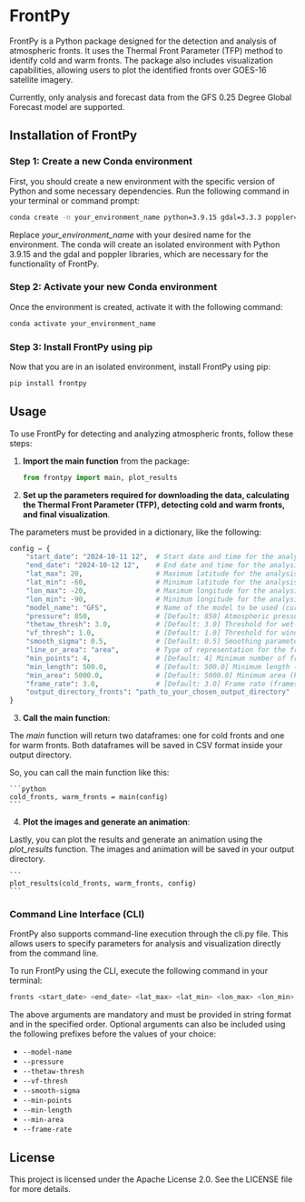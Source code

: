 # FrontPy

FrontPy is a Python package designed for the detection and analysis of atmospheric fronts. It uses the Thermal Front Parameter (TFP) method to identify cold and warm fronts. The package also includes visualization capabilities, allowing users to plot the identified fronts over GOES-16 satellite imagery.

Currently, only analysis and forecast data from the GFS 0.25 Degree Global Forecast model are supported.

## Installation of FrontPy

### Step 1: Create a new Conda environment

First, you should create a new environment with the specific version of Python and some necessary dependencies. Run the following command in your terminal or command prompt:

```bash
conda create -n your_environment_name python=3.9.15 gdal=3.3.3 poppler=21.09 -c conda-forge
```

Replace *your_environment_name* with your desired name for the environment. The conda will create an isolated environment with Python 3.9.15 and the gdal and poppler libraries, which are necessary for the functionality of FrontPy.

### Step 2: Activate your new Conda environment

Once the environment is created, activate it with the following command:

```bash
conda activate your_environment_name
```

### Step 3: Install FrontPy using pip

Now that you are in an isolated environment, install FrontPy using pip:

```bash
pip install frontpy
```

## Usage

To use FrontPy for detecting and analyzing atmospheric fronts, follow these steps:

1. **Import the main function** from the package:

    ```python
    from frontpy import main, plot_results
    ```

2. **Set up the parameters required for downloading the data, calculating the Thermal Front Parameter (TFP), detecting cold and warm fronts, and final visualization**. 

The parameters must be provided in a dictionary, like the following:

```python
config = {
    "start_date": "2024-10-11 12",  # Start date and time for the analysis (format: YYYY-MM-DD HH) - string
    "end_date": "2024-10-12 12",    # End date and time for the analysis (format: YYYY-MM-DD HH) - string
    "lat_max": 20,                  # Maximum latitude for the analysis area (degrees, range: -90 to 90) - float
    "lat_min": -60,                 # Minimum latitude for the analysis area (degrees, range: -90 to 90) - float
    "lon_max": -20,                 # Maximum longitude for the analysis area (degrees, range: -180 to 180) - float
    "lon_min": -90,                 # Minimum longitude for the analysis area (degrees, range: -180 to 180) - float
    "model_name": "GFS",            # Name of the model to be used (currently only GFS 0.25 Degree Global Forecast 0.25 data is supported) - string
    "pressure": 850,                # [Default: 850] Atmospheric pressure level (hPa) at which front identification is performed - int
    "thetaw_thresh": 3.0,           # [Default: 3.0] Threshold for wet-bulb temperature (Celsius) for front identification -  float
    "vf_thresh": 1.0,               # [Default: 1.0] Threshold for wind velocity (m/s) for front classification as cold or warm front - float
    "smooth_sigma": 0.5,            # [Default: 0.5] Smoothing parameter (sigma) for Gaussian filtering - float
    "line_or_area": "area",         # Type of representation for the fronts (line or area) - string
    "min_points": 4,                # [Default: 4] Minimum number of frontal points required for a valid frontal line - int
    "min_length": 500.0,            # [Default: 500.0] Minimum length (km) for the frontal line to be considered - float
    "min_area": 5000.0,             # [Default: 5000.0] Minimum area (km²) for the frontal line to be considered - float
    "frame_rate": 3.0,              # [Default: 3.0] Frame rate (frames per second) for the generated animation; higher rates result in a faster animation - float
    "output_directory_fronts": "path_to_your_chosen_output_directory"   # Path to your output directory
}
```

3. **Call the main function**:

The *main* function will return two dataframes: one for cold fronts and one for warm fronts. Both dataframes will be saved in CSV format inside your output directory. 

So, you can call the main function like this:

    ```python
    cold_fronts, warm_fronts = main(config)
    ```

4. **Plot the images and generate an animation**:

Lastly, you can plot the results and generate an animation using the *plot_results* function. The images and animation will be saved in your output directory.

    ```    
    plot_results(cold_fronts, warm_fronts, config)
    ```

### Command Line Interface (CLI)

FrontPy also supports command-line execution through the cli.py file. This allows users to specify parameters for analysis and visualization directly from the command line.

To run FrontPy using the CLI, execute the following command in your terminal:

```bash
fronts <start_date> <end_date> <lat_max> <lat_min> <lon_max> <lon_min> <line_or_area> <output_directory_fronts>
```

The above arguments are mandatory and must be provided in string format and in the specified order. Optional arguments can also be included using the following prefixes before the values of your choice:

- `--model-name`
- `--pressure`
- `--thetaw-thresh`
- `--vf-thresh`
- `--smooth-sigma`
- `--min-points`
- `--min-length`
- `--min-area`
- `--frame-rate`

## License

This project is licensed under the Apache License 2.0. See the LICENSE file for more details.
